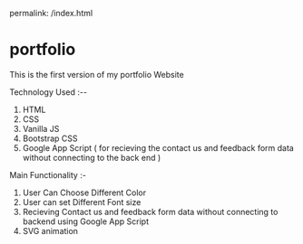 permalink: /index.html
# portfolio
This is the first version of my portfolio Website

Technology Used :--
1. HTML
2. CSS
3. Vanilla JS
4. Bootstrap CSS
5. Google App Script ( for recieving the contact us and feedback form data without connecting to the back end )


Main Functionality :- 

1. User Can Choose Different Color 
2. User can set Different Font size
3. Recieving Contact us and feedback form data without connecting to backend using Google App Script
4. SVG animation
